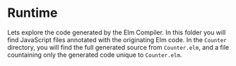 # Runtime

Lets explore the code generated by the Elm Compiler. In this folder you will find JavaScript files annotated with the originating Elm code. In the `Counter` directory, you will find the full generated source from `Counter.elm`, and a file countaining only the generated code unique to `Counter.elm`.
